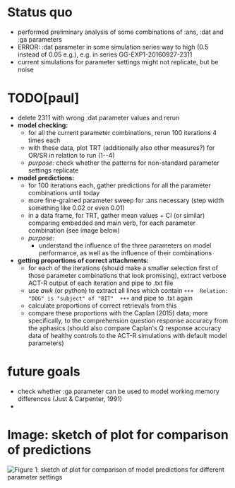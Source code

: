 # Status quo

- performed preliminary analysis of some combinations of :ans, :dat and :ga parameters
- ERROR: :dat parameter in some simulation series way to high (0.5 instead of 0.05 e.g.), e.g. in series GG-EXP1-20160927-2311
- current simulations for parameter settings might not replicate, but be noise

# TODO[paul]

- delete 2311 with wrong :dat parameter values and rerun
- **model checking:**
    - for all the current parameter combinations, rerun 100 iterations 4 times each
    - with these data, plot TRT (additionally also other measures?) for OR/SR
      in relation to run (1--4)
    - *purpose:* check whether the patterns for non-standard parameter settings
      replicate
- **model predictions:**
    - for 100 iterations each, gather predictions for all the parameter 
      combinations until today
    - more fine-grained parameter sweep for :ans necessary (step width
      something like 0.02 or even 0.01)
    - in a data frame, for TRT, gather mean values + CI (or similar) comparing
      embedded and main verb, for each parameter combination (see image below)
    - *purpose:*
        - understand the influence of the three parameters on model 
          performance, as well as the influence of their combinations
- **getting proportions of correct attachments:**
    - for each of the iterations (should make a smaller selection first of
      those parameter combinations that look promising), extract verbose
      ACT-R output of each iteration and pipe to .txt file
    - use *awk* (or python) to extract all lines which contain `+++  Relation: "DOG" is "subject" of "BIT"  +++`
      and pipe to .txt again
    - calculate proportions of correct retrievals from this
    - compare these proportions with the Caplan (2015) data; more specifically, 
      to the comprehension question response accuracy from the aphasics
      (should also compare Caplan's Q response accuracy data of healthy controls
      to the ACT-R simulations with default model parameters)

# future goals

- check whether :ga parameter can be used to model working memory differences
  (Just & Carpenter, 1991)
- 

# Image: sketch of plot for comparison of predictions

![Figure 1: sketch of plot for comparison of model predictions for different parameter settings](/Users/paul/ownCloud/potsdam_msc_ling/msc-thesis-maetzig/meetingnotes)
